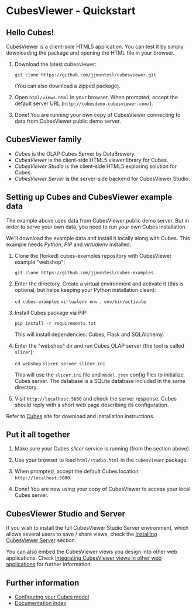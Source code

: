 CubesViewer - Quickstart
========================

Hello Cubes!
------------

CubesViewer is a client-side HTML5 application. You can test it by simply downloading
the package and opening the HTML file in your browser.

1. Download the latest cubesviewer:

   `git clone https://github.com/jjmontesl/cubesviewer.git`

   (You can also download a zipped package).

2. Open `html/views.html` in your browser. When prompted,
   accept the default server URL (`http://cubesdemo.cubesviewer.com/`).

3. Done! You are running your own copy of CubesViewer connecting to data
   from CubesViewer public demo server.


CubesViewer family
------------------

* *Cubes* is the OLAP Cubes Server by DataBrewery.
* *CubesViewer* is the client-side HTML5 viewer library for Cubes.
* *CubesViewer Studio* is the client-side HTML5 exploring solution for Cubes.
* *CubesViewer Server* is the server-side backend for CubesViewer Studio.


Setting up Cubes and CubesViewer example data
---------------------------------------------

The example above uses data from CubesViewer public demo server. But in order to serve your
own data, you need to run your own Cubes installation.

We'll download the example data and install it locally along with Cubes. This example
needs *Python*, *PIP* and *virtualenv* installed:

1. Clone the (forked) cubes-examples repository with CubesViewer example "webshop":

   `git clone https://github.com/jjmontesl/cubes-examples`

2. Enter the directory. Create a virtual environment and activate it (this is optional,
   but helps keeping your Python installation clean):

   `cd cubes-examples`
   `virtualenv env`
   `. env/bin/activate`

3. Install Cubes package via PIP:

   `pip install -r requirements.txt`

   This will install dependencies: Cubes, Flask and SQLAlchemy.

4. Enter the "webshop" dir and run Cubes OLAP server (the tool is called `slicer`):

   `cd webshop`
   `slicer server slicer.ini`

   This will use the `slicer.ini` file and `model.json` config files to
   initialize Cubes server. The database is a SQLite database included in
   the same directory.

5. Visit `http://localhost:5000` and check the server response. Cubes should reply
   with a short web page describing its configuration.


Refer to [Cubes](https://pythonhosted.org/cubes/index.html) site for download
and installation instructions.


Put it all together
-------------------

1. Make sure your Cubes *slicer* service is running (from the section above).

2. Use your browser to load `html/studio.html` in the `cubesviewer` package.

3. When prompted, accept the default Cubes location: `http://localhost:5000`.

4. Done! You are now using your copy of CubesViewer to access your local
   Cubes server.


CubesViewer Studio and Server
-----------------------------

If you wish to install the full CubesViewer Studio Server environment, which
allows several users to save / share views, check the
[Installing CubesViewer Server](cubesviewer-server-installation.md) section.

You can also embed the CubesViewer views you design into other web applications.
Check [Integrating CubesViewer views in other web applications](cubesviewer-embed.md)
for further information.


Further information
-------------------

* [Configuring your Cubes model](cubesviewer-model.md)
* [Documentation index](index.md)

